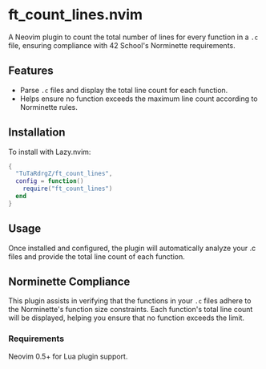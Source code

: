 # ft_count_lines.nvim

A Neovim plugin to count the total number of lines for every function in a `.c` file, ensuring compliance with 42 School's Norminette requirements.

## Features

- Parse `.c` files and display the total line count for each function.
- Helps ensure no function exceeds the maximum line count according to Norminette rules.

## Installation

To install with Lazy.nvim:

```lua
{
  "TuTaRdrgZ/ft_count_lines",
  config = function()
    require("ft_count_lines")
  end
}
```
## Usage

Once installed and configured, the plugin will automatically analyze your .c files and provide the total line count of each function.

## Norminette Compliance

This plugin assists in verifying that the functions in your `.c` files adhere to the Norminette's function size constraints. Each function's total line count will be displayed, helping you ensure that no function exceeds the limit.

### Requirements

Neovim 0.5+ for Lua plugin support.

